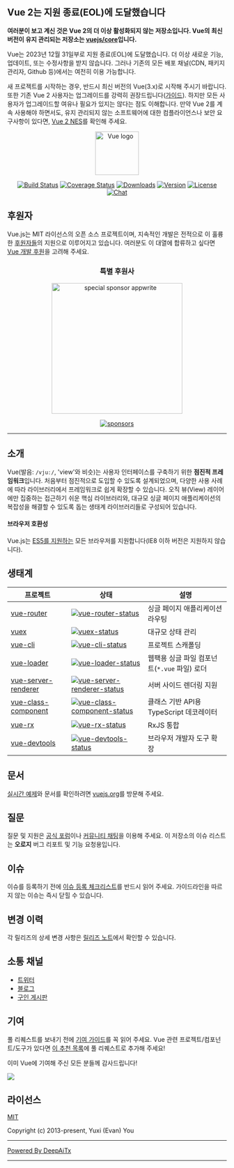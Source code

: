 ## Vue 2는 지원 종료(EOL)에 도달했습니다

**여러분이 보고 계신 것은 Vue 2의 더 이상 활성화되지 않는 저장소입니다. Vue의 최신 버전이 유지 관리되는 저장소는 [vuejs/core](https://github.com/vuejs/core)입니다.**

Vue는 2023년 12월 31일부로 지원 종료(EOL)에 도달했습니다. 더 이상 새로운 기능, 업데이트, 또는 수정사항을 받지 않습니다. 그러나 기존의 모든 배포 채널(CDN, 패키지 관리자, Github 등)에서는 여전히 이용 가능합니다.

새 프로젝트를 시작하는 경우, 반드시 최신 버전의 Vue(3.x)로 시작해 주시기 바랍니다. 또한 기존 Vue 2 사용자는 업그레이드를 강력히 권장드립니다([가이드](https://v3-migration.vuejs.org/)). 하지만 모든 사용자가 업그레이드할 여유나 필요가 있지는 않다는 점도 이해합니다. 만약 Vue 2를 계속 사용해야 하면서도, 유지 관리되지 않는 소프트웨어에 대한 컴플라이언스나 보안 요구사항이 있다면, [Vue 2 NES](https://www.herodevs.com/support/nes-vue?utm_source=vuejs-github&utm_medium=vue2-readme)를 확인해 주세요.

<p align="center"><a href="https://vuejs.org" target="_blank" rel="noopener noreferrer"><img width="100" src="https://vuejs.org/images/logo.png" alt="Vue logo"></a></p>

<p align="center">
  <a href="https://circleci.com/gh/vuejs/vue/tree/dev"><img src="https://img.shields.io/circleci/project/github/vuejs/vue/dev.svg?sanitize=true" alt="Build Status"></a>
  <a href="https://codecov.io/github/vuejs/vue?branch=dev"><img src="https://img.shields.io/codecov/c/github/vuejs/vue/dev.svg?sanitize=true" alt="Coverage Status"></a>
  <a href="https://npmcharts.com/compare/vue?minimal=true"><img src="https://img.shields.io/npm/dm/vue.svg?sanitize=true" alt="Downloads"></a>
  <a href="https://www.npmjs.com/package/vue"><img src="https://img.shields.io/npm/v/vue.svg?sanitize=true" alt="Version"></a>
  <a href="https://www.npmjs.com/package/vue"><img src="https://img.shields.io/npm/l/vue.svg?sanitize=true" alt="License"></a>
  <a href="https://chat.vuejs.org/"><img src="https://img.shields.io/badge/chat-on%20discord-7289da.svg?sanitize=true" alt="Chat"></a>
</p>

## 후원자

Vue.js는 MIT 라이선스의 오픈 소스 프로젝트이며, 지속적인 개발은 전적으로 이 훌륭한 [후원자들](https://github.com/vuejs/core/blob/main/BACKERS.md)의 지원으로 이루어지고 있습니다. 여러분도 이 대열에 합류하고 싶다면 [Vue 개발 후원](https://vuejs.org/sponsor/)을 고려해 주세요.

<p align="center">
  <h3 align="center">특별 후원사</h3>
</p>

<p align="center">
  <a target="_blank" href="https://github.com/appwrite/appwrite">
  <img alt="special sponsor appwrite" src="https://sponsors.vuejs.org/images/appwrite.svg" width="300">
  </a>
</p>

<p align="center">
  <a target="_blank" href="https://vuejs.org/sponsor/">
    <img alt="sponsors" src="https://sponsors.vuejs.org/sponsors.svg?v3">
  </a>
</p>

---

## 소개

Vue(발음: `/vjuː/`, 'view'와 비슷)는 사용자 인터페이스를 구축하기 위한 **점진적 프레임워크**입니다. 처음부터 점진적으로 도입할 수 있도록 설계되었으며, 다양한 사용 사례에 따라 라이브러리에서 프레임워크로 쉽게 확장할 수 있습니다. 오직 뷰(View) 레이어에만 집중하는 접근하기 쉬운 핵심 라이브러리와, 대규모 싱글 페이지 애플리케이션의 복잡성을 해결할 수 있도록 돕는 생태계 라이브러리들로 구성되어 있습니다.

#### 브라우저 호환성

Vue.js는 [ES5를 지원하는](https://compat-table.github.io/compat-table/es5/) 모든 브라우저를 지원합니다(IE8 이하 버전은 지원하지 않습니다).

## 생태계

| 프로젝트                | 상태                                                           | 설명                                               |
| --------------------- | ------------------------------------------------------------ | -------------------------------------------------- |
| [vue-router]          | [![vue-router-status]][vue-router-package]                   | 싱글 페이지 애플리케이션 라우팅                    |
| [vuex]                | [![vuex-status]][vuex-package]                               | 대규모 상태 관리                                   |
| [vue-cli]             | [![vue-cli-status]][vue-cli-package]                         | 프로젝트 스캐폴딩                                  |
| [vue-loader]          | [![vue-loader-status]][vue-loader-package]                   | 웹팩용 싱글 파일 컴포넌트(`*.vue` 파일) 로더       |
| [vue-server-renderer] | [![vue-server-renderer-status]][vue-server-renderer-package] | 서버 사이드 렌더링 지원                            |
| [vue-class-component] | [![vue-class-component-status]][vue-class-component-package] | 클래스 기반 API용 TypeScript 데코레이터            |
| [vue-rx]              | [![vue-rx-status]][vue-rx-package]                           | RxJS 통합                                          |
| [vue-devtools]        | [![vue-devtools-status]][vue-devtools-package]               | 브라우저 개발자 도구 확장                          |

[vue-router]: https://github.com/vuejs/vue-router
[vuex]: https://github.com/vuejs/vuex
[vue-cli]: https://github.com/vuejs/vue-cli
[vue-loader]: https://github.com/vuejs/vue-loader
[vue-server-renderer]: https://github.com/vuejs/vue/tree/dev/packages/vue-server-renderer
[vue-class-component]: https://github.com/vuejs/vue-class-component
[vue-rx]: https://github.com/vuejs/vue-rx
[vue-devtools]: https://github.com/vuejs/vue-devtools
[vue-router-status]: https://img.shields.io/npm/v/vue-router.svg
[vuex-status]: https://img.shields.io/npm/v/vuex.svg
[vue-cli-status]: https://img.shields.io/npm/v/@vue/cli.svg
[vue-loader-status]: https://img.shields.io/npm/v/vue-loader.svg
[vue-server-renderer-status]: https://img.shields.io/npm/v/vue-server-renderer.svg
[vue-class-component-status]: https://img.shields.io/npm/v/vue-class-component.svg
[vue-rx-status]: https://img.shields.io/npm/v/vue-rx.svg
[vue-devtools-status]: https://img.shields.io/chrome-web-store/v/nhdogjmejiglipccpnnnanhbledajbpd.svg
[vue-router-package]: https://npmjs.com/package/vue-router
[vuex-package]: https://npmjs.com/package/vuex
[vue-cli-package]: https://npmjs.com/package/@vue/cli
[vue-loader-package]: https://npmjs.com/package/vue-loader
[vue-server-renderer-package]: https://npmjs.com/package/vue-server-renderer
[vue-class-component-package]: https://npmjs.com/package/vue-class-component
[vue-rx-package]: https://npmjs.com/package/vue-rx
[vue-devtools-package]: https://chrome.google.com/webstore/detail/vuejs-devtools/nhdogjmejiglipccpnnnanhbledajbpd

## 문서

[실시간 예제](https://v2.vuejs.org/v2/examples/)와 문서를 확인하려면 [vuejs.org](https://v2.vuejs.org)를 방문해 주세요.

## 질문

질문 및 지원은 [공식 포럼](https://forum.vuejs.org)이나 [커뮤니티 채팅](https://chat.vuejs.org/)을 이용해 주세요. 이 저장소의 이슈 리스트는 **오로지** 버그 리포트 및 기능 요청용입니다.

## 이슈

이슈를 등록하기 전에 [이슈 등록 체크리스트](https://github.com/vuejs/vue/blob/dev/.github/CONTRIBUTING.md#issue-reporting-guidelines)를 반드시 읽어 주세요. 가이드라인을 따르지 않는 이슈는 즉시 닫힐 수 있습니다.

## 변경 이력

각 릴리즈의 상세 변경 사항은 [릴리즈 노트](https://github.com/vuejs/vue/releases)에서 확인할 수 있습니다.

## 소통 채널

- [트위터](https://twitter.com/vuejs)
- [블로그](https://medium.com/the-vue-point)
- [구인 게시판](https://vuejobs.com/?ref=vuejs)

## 기여

풀 리퀘스트를 보내기 전에 [기여 가이드](https://github.com/vuejs/vue/blob/dev/.github/CONTRIBUTING.md)를 꼭 읽어 주세요. Vue 관련 프로젝트/컴포넌트/도구가 있다면 [이 추천 목록](https://github.com/vuejs/awesome-vue)에 풀 리퀘스트로 추가해 주세요!

이미 Vue에 기여해 주신 모든 분들께 감사드립니다!

<a href="https://github.com/vuejs/vue/graphs/contributors"><img src="https://opencollective.com/vuejs/contributors.svg?width=890" /></a>

## 라이선스

[MIT](https://opensource.org/licenses/MIT)

Copyright (c) 2013-present, Yuxi (Evan) You

---

[Powered By DeepAiTx](https://github.com/DeepAiTx)

---